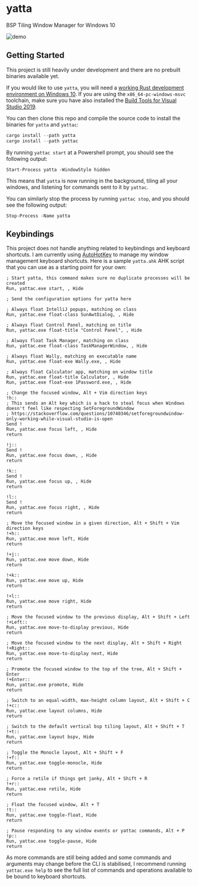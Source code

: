 # yatta

BSP Tiling Window Manager for Windows 10

![demo](https://s2.gifyu.com/images/ezgif-1-a21b17f39d06.gif)

## Getting Started

This project is still heavily under development and there are no prebuilt binaries available yet.

If you would like to use `yatta`, you will need
a [working Rust development environment on Windows 10](https://rustup.rs/). If you are using
the `x86_64-pc-windows-msvc` toolchain, make sure you have also installed
the [Build Tools for Visual Studio 2019](https://stackoverflow.com/a/55603112).

You can then clone this repo and compile the source code to install the binaries for `yatta` and `yattac`:

```powershell
cargo install --path yatta
cargo install --path yattac
```

By running `yattac start` at a Powershell prompt, you should see the following output:

```
Start-Process yatta -WindowStyle hidden
```

This means that `yatta` is now running in the background, tiling all your windows, and listening for commands sent to it
by `yattac`.

You can similarly stop the process by running `yattac stop`, and you should see the following output:

```
Stop-Process -Name yatta
```

## Keybindings

This project does not handle anything related to keybindings and keyboard shortcuts. I am currently
using [AutoHotKey](https://www.autohotkey.com/)
to manage my window management keyboard shortcuts. Here is a sample `yatta.ahk` AHK script that you can use as a
starting point for your own:

```ahk
; Start yatta, this command makes sure no duplicate processes will be created
Run, yattac.exe start, , Hide

; Send the configuration options for yatta here

; Always float IntelliJ popups, matching on class
Run, yattac.exe float-class SunAwtDialog, , Hide

; Always float Control Panel, matching on title
Run, yattac.exe float-title "Control Panel", , Hide

; Always float Task Manager, matching on class
Run, yattac.exe float-class TaskManagerWindow, , Hide

; Always float Wally, matching on executable name
Run, yattac.exe float-exe Wally.exe, , Hide

; Always float Calculator app, matching on window title
Run, yattac.exe float-title Calculator, , Hide
Run, yattac.exe float-exe 1Password.exe, , Hide

; Change the focused window, Alt + Vim direction keys
!h::
; This sends an Alt key which is a hack to steal focus when Windows doesn't feel like respecting SetForegroundWindow
; https://stackoverflow.com/questions/10740346/setforegroundwindow-only-working-while-visual-studio-is-open
Send !
Run, yattac.exe focus left, , Hide
return

!j::
Send !
Run, yattac.exe focus down, , Hide
return

!k::
Send !
Run, yattac.exe focus up, , Hide
return

!l::
Send !
Run, yattac.exe focus right, , Hide
return

; Move the focused window in a given direction, Alt + Shift + Vim direction keys
!+h::
Run, yattac.exe move left, Hide
return

!+j::
Run, yattac.exe move down, Hide
return

!+k::
Run, yattac.exe move up, Hide
return

!+l::
Run, yattac.exe move right, Hide
return

; Move the focused window to the previous display, Alt + Shift + Left
!+Left::
Run, yattac.exe move-to-display previous, Hide
return

; Move the focused window to the next display, Alt + Shift + Right
!+Right::
Run, yattac.exe move-to-display next, Hide
return

; Promote the focused window to the top of the tree, Alt + Shift + Enter
!+Enter::
Run, yattac.exe promote, Hide
return

; Switch to an equal-width, max-height column layout, Alt + Shift + C
!+c::
Run, yattac.exe layout columns, Hide
return

; Switch to the default vertical bsp tiling layout, Alt + Shift + T
!+t::
Run, yattac.exe layout bspv, Hide
return

; Toggle the Monocle layout, Alt + Shift + F
!+f::
Run, yattac.exe toggle-monocle, Hide
return

; Force a retile if things get janky, Alt + Shift + R
!+r::
Run, yattac.exe retile, Hide
return

; Float the focused window, Alt + T
!t::
Run, yattac.exe toggle-float, Hide
return

; Pause responding to any window events or yattac commands, Alt + P
!p::
Run, yattac.exe toggle-pause, Hide
return
```

As more commands are still being added and some commands and arguments may change before the CLI is stabilised, I
recommend running `yattac.exe help` to see the full list of commands and operations available to be bound to keyboard
shortcuts.
